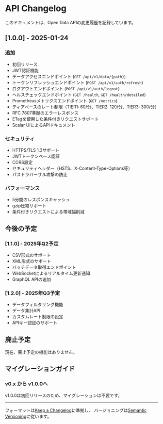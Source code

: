 # API Changelog

このドキュメントは、Open Data APIの変更履歴を記録しています。

## [1.0.0] - 2025-01-24

### 追加

- 初回リリース
- JWT認証機能
- データアクセスエンドポイント (`GET /api/v1/data/{path}`)
- トークンリフレッシュエンドポイント (`POST /api/v1/auth/refresh`)
- ログアウトエンドポイント (`POST /api/v1/auth/logout`)
- ヘルスチェックエンドポイント (`GET /health`, `GET /health/detailed`)
- Prometheusメトリクスエンドポイント (`GET /metrics`)
- ティアベースのレート制限（TIER1: 60/分、TIER2: 120/分、TIER3: 300/分）
- RFC 7807準拠のエラーレスポンス
- ETagを使用した条件付きリクエストサポート
- Scalar UIによるAPIドキュメント

### セキュリティ

- HTTPS/TLS 1.3サポート
- JWTトークンベース認証
- CORS設定
- セキュリティヘッダー（HSTS、X-Content-Type-Options等）
- パストラバーサル攻撃の防止

### パフォーマンス

- 5分間のレスポンスキャッシュ
- gzip圧縮サポート
- 条件付きリクエストによる帯域幅削減

## 今後の予定

### [1.1.0] - 2025年Q2予定

- CSV形式のサポート
- XML形式のサポート
- バッチデータ取得エンドポイント
- WebSocketによるリアルタイム更新通知
- GraphQL APIの追加

### [1.2.0] - 2025年Q3予定

- データフィルタリング機能
- データ集計API
- カスタムレート制限の設定
- APIキー認証のサポート

## 廃止予定

現在、廃止予定の機能はありません。

## マイグレーションガイド

### v0.x から v1.0.0へ

v1.0.0は初回リリースのため、マイグレーションは不要です。

---

フォーマットは[Keep a Changelog](https://keepachangelog.com/ja/1.0.0/)に準拠し、
バージョニングは[Semantic Versioning](https://semver.org/lang/ja/)に従います。
